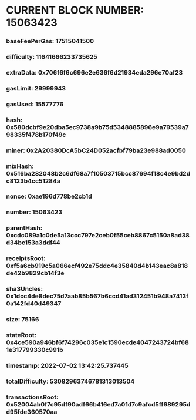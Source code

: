 # CURRENT BLOCK NUMBER: 15063423

### baseFeePerGas: 17515041500
### difficulty: 11641666233735625
### extraData: 0x706f6f6c696e2e636f6d21934eda296e70af23
### gasLimit: 29999943
### gasUsed: 15577776
### hash: 0x580dcbf9e20dba5ec9738a9b75d5348885896e9a79539a798335f478b170f49c
### miner: 0x2A20380DcA5bC24D052acfbf79ba23e988ad0050
### mixHash: 0x516ba282048b2c6df68a7f10503715bcc87694f18c4e9bd2dc8123b4cc51284a
### nonce: 0xae196d778be2cb1d
### number: 15063423
### parentHash: 0xcdc089a1c0de5a13ccc797e2ceb0f55ceb8867c5150a8ad38d34bc153a3ddf44
### receiptsRoot: 0xf5a6cb919c5a066ecf492e75ddc4e35840d4b143eac8a818de42b9829cb14f3e
### sha3Uncles: 0x1dcc4de8dec75d7aab85b567b6ccd41ad312451b948a7413f0a142fd40d49347
### size: 75166
### stateRoot: 0x4ce590a946bf6f74296c035e1c1590ecde4047243724bf681e317799330c991b
### timestamp: 2022-07-02 13:42:25.737445
### totalDifficulty: 53082963746781313013504
### transactionsRoot: 0x52004ab0f7c95df90adf66b416ed7a01d7c9afcd5ff689295dd95fde360570aa
